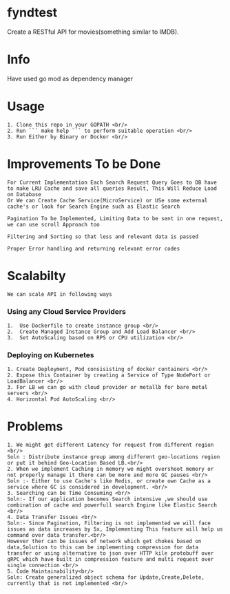 # fyndtest
Create a RESTful API for movies(something similar to IMDB).

# Info
Have used go mod as dependency manager

# Usage
    1. Clone this repo in your GOPATH <br/>
    2. Run ``` make help ``` to perform suitable operation <br/>
    3. Run Either by Binary or Docker <br/>

# Improvements To be Done
    For Current Implementation Each Search Request Query Goes to DB have to make LRU Cache and save all queries Result, This Will Reduce Load on Database  
    Or We can Create Cache Service(MicroService) or USe some external cache's or look for Search Engine such as Elastic Search

    Pagination To be Implemented, Limiting Data to be sent in one request, we can use scroll Approach too

    Filtering and Sorting so that less and relevant data is passed

    Proper Error handling and returning relevant error codes
    
# Scalabilty
    We can scale API in following ways
### Using any Cloud Service Providers
    1.  Use Dockerfile to create instance group <br/> 
    2.  Create Managed Instance Group and Add Load Balancer <br/>
    3.  Set AutoScaling based on RPS or CPU utilization <br/>

### Deploying on Kubernetes
    1. Create Deployment, Pod consisisting of docker containers <br/>
    2. Expose this Container by creating a Service of Type NodePort or LoadBalancer <br/>
    3. For LB we can go with cloud provider or metallb for bare metal servers <br/>
    4. Horizontal Pod AutoScaling <br/>

# Problems
    1. We might get different Latency for request from different region <br/>
    Soln : Distribute instance group among different geo-locations region or put it behind Geo-Location Based LB.<br/>
    2. When we implement Caching in memory we might overshoot memory or not properly manage it there can be more and more GC pauses <br/>
    Soln :- Either to use Cache's like Redis, or create own Cache as a service where GC is considered in development. <br/>
    3. Searching can be Time Consuming <br/>
    Soln:- If our application becomes Search intensive ,we should use combination of cache and powerfull search Engine like Elastic Search <br/>
    4. Data Transfer Issues <br/>
    Soln:- Since Pagination, Filtering is not implemented we will face issues as data increases by 5x, Implementing This feature will help us command over data transfer.<br/>
    However ther can be issues of network which get chokes based on data,Solution to this can be implementing compression for data transfer or using alternative to json over HTTP kile protobuff over gRPC which have built in compression feature and multi request over single connection <br/>
    5. Code Maintainability<br/>
    Soln: Create generalized object schema for Update,Create,Delete, currently that is not implemented <br/>

